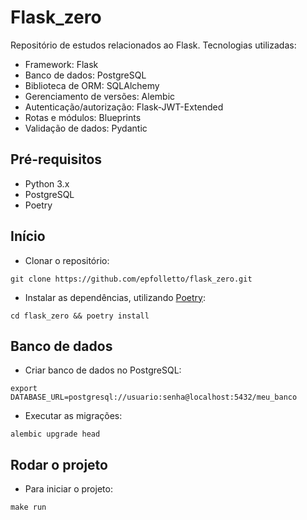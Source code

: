 # Flask_zero
Repositório de estudos relacionados ao Flask. Tecnologias utilizadas:
- Framework: Flask
- Banco de dados: PostgreSQL
- Biblioteca de ORM: SQLAlchemy
- Gerenciamento de versões: Alembic
- Autenticação/autorização: Flask-JWT-Extended
- Rotas e módulos: Blueprints
- Validação de dados: Pydantic

## Pré-requisitos
- Python 3.x
- PostgreSQL
- Poetry

## Início
- Clonar o repositório:
  
```
git clone https://github.com/epfolletto/flask_zero.git
```

- Instalar as dependências, utilizando [Poetry](https://python-poetry.org/):
  
```
cd flask_zero && poetry install
```

## Banco de dados
- Criar banco de dados no PostgreSQL:

```
export DATABASE_URL=postgresql://usuario:senha@localhost:5432/meu_banco
```
  
- Executar as migrações:
  
```
alembic upgrade head
```

## Rodar o projeto
- Para iniciar o projeto:
  
```
make run
```

